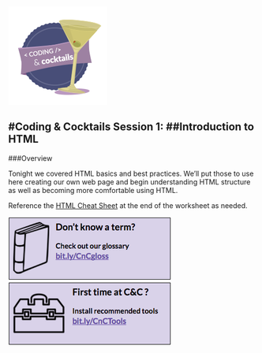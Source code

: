![](/logo.png)

#Coding & Cocktails Session 1:
##Introduction to HTML                                                                     
---                                                                                  

###Overview

Tonight we covered HTML basics and best practices. We’ll put those to use here creating our own web page and begin understanding HTML structure as well as becoming more comfortable using HTML.

Reference the [HTML Cheat Sheet](/html-cheat-sheet.md) at the end of the worksheet as needed.

[![](/images/glossary.png)](http://bit.ly/CnCgloss) [![](/images/tools.png)](http://bit.ly/CnCTheTools)
 


 

